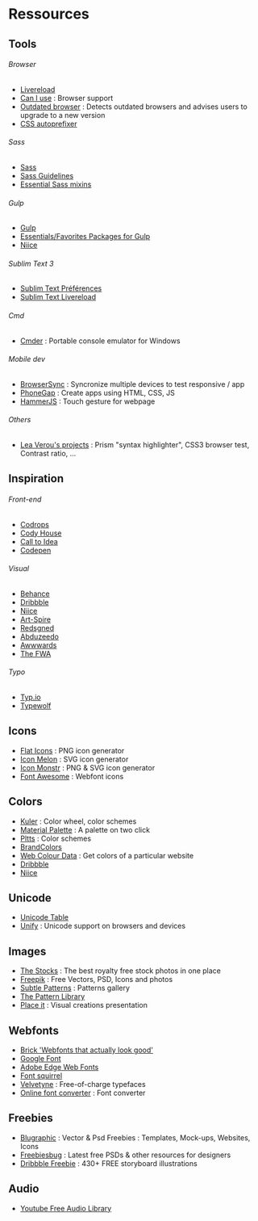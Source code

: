 # Ressources

## Tools
###### Browser
* [Livereload](http://livereload.com/ "Livereload")
* [Can I use](http://caniuse.com/ "Can I use") : Browser support
* [Outdated browser](http://outdatedbrowser.com/en "Can I use") : Detects outdated browsers and advises users to upgrade to a new version
* [CSS autoprefixer](https://github.com/postcss/autoprefixer "CSS autoprefixer")

###### Sass
* [Sass](http://sass-lang.com/ "Sass")
* [Sass Guidelines](http://sass-guidelin.es/ "Sass Guidelines")
* [Essential Sass mixins](http://www.developerdrive.com/2014/11/15-essential-sass-mixins/ "Essential Sass mixins")

###### Gulp
* [Gulp](http://gulpjs.com/ "Gulp")
* [Essentials/Favorites Packages for Gulp](https://gist.github.com/brunodsgn/f61ef14d99220570cf37 "ssentials/Favorites Packages for Gulp")
* [Niice](https://niice.co/ "Niice")

###### Sublim Text 3
* [Sublim Text Préférences](https://github.com/Grafikart/ST3-Preferences "Sublim Text Préférences")
* [Sublim Text Livereload](https://github.com/Grafikart/ST3-LiveReload "Sublim Text Livereload")

###### Cmd
* [Cmder](http://bliker.github.io/cmder/ "Cmder") : Portable console emulator for Windows

###### Mobile dev
* [BrowserSync](http://www.browsersync.io/ "BrowserSync") : Syncronize multiple devices to test responsive / app
* [PhoneGap](http://phonegap.com/ "PhoneGap") : Create apps using HTML, CSS, JS
* [HammerJS](http://hammerjs.github.io/ "HammerJS") : Touch gesture for webpage

###### Others
* [Lea Verou's projects](http://lea.verou.me/projects/ "Projects Lea Verou") : Prism "syntax highlighter", CSS3 browser test, Contrast ratio, ... 

## Inspiration
###### Front-end
* [Codrops](http://tympanus.net/codrops/ "Codrops")
* [Cody House](http://codyhouse.co/ "Cody House")
* [Call to Idea](http://calltoidea.com/ "Call to Idea")
* [Codepen](http://codepen.io/ "Codepen")

###### Visual
* [Behance](https://www.behance.net/ "Behance")
* [Dribbble](https://dribbble.com/ "Dribbble")
* [Niice](https://niice.co/ "Niice")
* [Art-Spire](http://www.art-spire.com/category/webdesign/ "Art-Spire")
* [Redsgned](http://redsgned.com/ "Redsgned")
* [Abduzeedo](http://abduzeedo.com/ "Abduzeedo")
* [Awwwards](http://www.awwwards.com/awards-of-the-day/ "Awwwards")
* [The FWA](http://www.thefwa.com/ "The FWA")

###### Typo
* [Typ.io](http://www.typ.io/ "Typ.io")
* [Typewolf](http://www.typewolf.com/ "Typewolf")

## Icons
* [Flat Icons](http://flaticons.net/ "Flat Icons") : PNG icon generator
* [Icon Melon](http://iconmelon.com/ "Icon Melon") : SVG icon generator
* [Icon Monstr](http://iconmonstr.com/ "Icon Monstr") : PNG & SVG icon generator
* [Font Awesome](http://fortawesome.github.io/Font-Awesome/ "Font Awesome") : Webfont icons

## Colors
* [Kuler](https://color.adobe.com/fr/ "Kuler") : Color wheel, color schemes
* [Material Palette](http://www.materialpalette.com/ "Material Palette") : A palette on two click
* [Pltts](http://pltts.me// "Pltts") : Color schemes
* [BrandColors](http://brandcolors.net/ "BrandColors")
* [Web Colour Data](http://webcolourdata.com/ "Web Colour Data") : Get colors of a particular website
* [Dribbble](https://dribbble.com/ "Dribbble")
* [Niice](https://niice.co/ "Niice")

## Unicode
* [Unicode Table](http://unicode-table.com/en/ "Unicode Table")
* [Unify](http://unicode.johnholtripley.co.uk/all/ "Unify") : Unicode support on browsers and devices

## Images
* [The Stocks](http://thestocks.im/ "The Stocks") : The best royalty free stock photos in one place
* [Freepik](http://www.freepik.com/ "Freepik") : Free Vectors, PSD, Icons and photos
* [Subtle Patterns](http://subtlepatterns.com/ "Subtle Patterns") : Patterns gallery
* [The Pattern Library](http://thepatternlibrary.com/ "The Pattern Library")
* [Place it](https://placeit.net/ "Place it") : Visual creations presentation

## Webfonts
* [Brick 'Webfonts that actually look good'](http://brick.im/ "Brick")
* [Google Font](https://www.google.com/fonts "Google Font")
* [Adobe Edge Web Fonts](https://edgewebfonts.adobe.com/fonts "Adobe Edge Web Fonts")
* [Font squirrel](http://www.fontsquirrel.com/fonts/list/find_fonts?filter%5Blicense%5D%5B0%5D=web&sort=popular "Font squirrel")
* [Velvetyne](http://velvetyne.fr/ "Velvetyne") :  Free-of-charge typefaces
* [Online font converter](http://onlinefontconverter.com/ "Online font converter") : Font converter

## Freebies
* [Blugraphic](http://www.blugraphic.com/ "Blugraphic") : Vector & Psd Freebies : Templates, Mock-ups, Websites, Icons
* [Freebiesbug](http://freebiesbug.com/psd-freebies/ "Freebiesbug") : Latest free PSDs & other resources for designers
* [Dribbble Freebie](https://dribbble.com/shots/1083617-430-FREE-storyboard-illustrations "Dribbble Freebie") : 430+ FREE storyboard illustrations

## Audio
* [Youtube Free Audio Library](https://www.youtube.com/audiolibrary/music "Youtube Free Audio Library")
